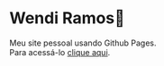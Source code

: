 # Wendi Ramos🧜
Meu site pessoal usando Github Pages.   
Para acessá-lo [clique aqui](https://wendiramos.github.io/).
